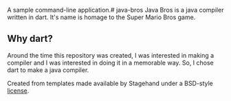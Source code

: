 A sample command-line application.# java-bros
Java Bros is a java compiler written in dart. It's name is homage to the Super Mario Bros game. 

## Why dart?
Around the time this repository was created, I was interested in making a compiler and I was interested in doing it in a memorable way. So, I chose dart to make a java compiler.

Created from templates made available by Stagehand under a BSD-style
[license](https://github.com/dart-lang/stagehand/blob/master/LICENSE).
